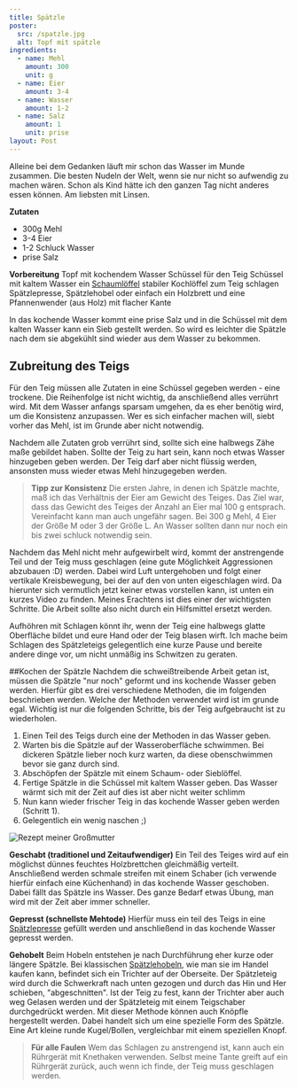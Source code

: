 ```yaml
---
title: Spätzle
poster:
  src: /spatzle.jpg
  alt: Topf mit spätzle
ingredients:
  - name: Mehl
    amount: 300
    unit: g
  - name: Eier
    amount: 3-4
  - name: Wasser
    amount: 1-2
  - name: Salz
    amount: 1
    unit: prise
layout: Post
---
```


Alleine bei dem Gedanken läuft mir schon das Wasser im Munde zusammen. Die besten Nudeln der Welt, wenn sie nur nicht so aufwendig zu machen wären. Schon als Kind hätte ich den ganzen Tag nicht anderes essen können. Am liebsten mit Linsen.

**Zutaten**
- 300g Mehl
- 3-4 Eier
- 1-2 Schluck Wasser
- prise Salz

**Vorbereitung**
Topf mit kochendem Wasser
Schüssel für den Teig
Schüssel mit kaltem Wasser
ein [Schaumlöffel](https://de.wikipedia.org/wiki/Schauml%C3%B6ffel)
stabiler Kochlöffel zum Teig schlagen
Spätzlepresse, Spätzlehobel oder einfach ein Holzbrett und eine Pfannenwender (aus Holz) mit flacher Kante

In das kochende Wasser kommt eine prise Salz und in die Schüssel mit dem kalten Wasser kann ein Sieb gestellt werden. So wird es leichter die Spätzle nach dem sie abgekühlt sind wieder aus dem Wasser zu bekommen.

## Zubreitung des Teigs

Für den Teig müssen alle Zutaten in eine Schüssel gegeben werden - eine trockene. Die Reihenfolge ist nicht wichtig, da anschließend alles verrührt wird. Mit dem Wasser anfangs sparsam umgehen, da es eher benötig wird, um die Konsistenz anzupassen. Wer es sich einfacher machen will, siebt vorher das Mehl, ist im Grunde aber nicht notwendig.

Nachdem alle Zutaten grob verrührt sind, sollte sich eine halbwegs Zähe maße gebildet haben. Sollte der Teig zu hart sein, kann noch etwas Wasser hinzugeben geben werden. Der Teig darf aber nicht flüssig werden, ansonsten muss wieder etwas Mehl hinzugegeben werden.

> **Tipp zur Konsistenz**
> Die ersten Jahre, in denen ich Spätzle machte, maß ich das Verhältnis der Eier am Gewicht des Teiges. Das Ziel war, dass das Gewicht des Teiges der Anzahl an Eier mal 100 g entsprach. Vereinfacht kann man auch ungefähr sagen. Bei 300 g Mehl, 4 Eier der Größe M oder 3 der Größe L. An Wasser sollten dann nur noch ein bis zwei schluck notwendig sein.

Nachdem das Mehl nicht mehr aufgewirbelt wird, kommt der anstrengende Teil und der Teig muss geschlagen (eine gute Möglichkeit Aggressionen abzubauen :D) werden. Dabei wird Luft untergehoben und folgt einer vertikale Kreisbewegung, bei der auf den von unten eigeschlagen wird. Da hierunter sich vermutlich jetzt keiner etwas vorstellen kann, ist unten ein kurzes Video zu finden. Meines Erachtens ist dies einer der wichtigsten Schritte. Die Arbeit sollte also nicht durch ein Hilfsmittel ersetzt werden.

Aufhöhren mit Schlagen könnt ihr, wenn der Teig eine halbwegs glatte Oberfläche bildet und eure Hand oder der Teig blasen wirft. Ich mache beim Schlagen des Spätzleteigs gelegentlich eine kurze Pause und bereite andere dinge vor, um nicht unmäßig ins Schwitzen zu geraten.

##Kochen der Spätzle
Nachdem die schweißtreibende Arbeit getan ist, müssen die Spätzle "nur noch" geformt und ins kochende Wasser geben werden. Hierfür gibt es drei verschiedene Methoden, die im folgenden beschrieben werden. Welche der Methoden verwendet wird ist im grunde egal. Wichtig ist nur die folgenden Schritte, bis der Teig aufgebraucht ist zu wiederholen.

1. Einen Teil des Teigs durch eine der Methoden in das Wasser geben.
2. Warten bis die Spätzle auf der Wasseroberfläche schwimmen. Bei dickeren Spätzle lieber noch kurz warten, da diese obenschwimmen bevor sie ganz durch sind.
3. Abschöpfen der Spätzle mit einem Schaum- oder Sieblöffel.
4. Fertige Spätzle in die Schüssel mit kaltem Wasser geben. Das Wasser wärmt sich mit der Zeit auf dies ist aber nicht weiter schlimm
5. Nun kann wieder frischer Teig in das kochende Wasser geben werden (Schritt 1).
6. Gelegentlich ein wenig naschen ;)

![Rezept meiner Großmutter](/spätzle_rezept.jpg)

**Geschabt (traditionel und Zeitaufwendiger)**
Ein Teil des Teiges wird auf ein möglichst dünnes feuchtes Holzbrettchen gleichmäßig verteilt. Anschließend werden schmale streifen mit einem Schaber (ich verwende hierfür einfach eine Küchenhand) in das kochende Wasser geschoben. Dabei fällt das Spätzle ins Wasser. Des ganze Bedarf etwas Übung, man wird mit der Zeit aber immer schneller.

**Gepresst (schnellste Mehtode)**
Hierfür muss ein teil des Teigs in eine [Spätzlepresse](https://de.wikipedia.org/wiki/Sp%C3%A4tzlepresse) gefüllt werden und anschließend in das kochende Wasser gepresst werden.

**Gehobelt**
Beim Hobeln entstehen je nach Durchführung eher kurze oder längere Spätzle. Bei klassischen [Spätzlehobeln](https://de.wikipedia.org/wiki/Sp%C3%A4tzlehobel), wie man sie im Handel kaufen kann, befindet sich ein Trichter auf der Oberseite. Der Spätzleteig wird durch die Schwerkraft nach unten gezogen und durch das Hin und Her schieben, "abgeschnitten". Ist der Teig zu fest, kann der Trichter aber auch weg Gelasen werden und der Spätzleteig mit einem Teigschaber durchgedrückt werden. Mit dieser Methode können auch Knöpfle hergestellt werden. Dabei handelt sich um eine spezielle Form des Spätzle. Eine Art kleine runde Kugel/Bollen, vergleichbar mit einem speziellen Knopf.

> **Für alle Faulen**
> Wem das Schlagen zu anstrengend ist, kann auch ein Rührgerät mit Knethaken verwenden. Selbst meine Tante greift auf ein Rührgerät zurück, auch wenn ich finde, der Teig muss geschlagen werden.
